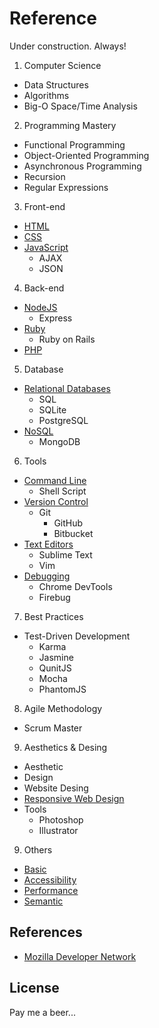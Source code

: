 Reference
==============================

Under construction. Always!

1. Computer Science
  * Data Structures
  * Algorithms
  * Big-O Space/Time Analysis
2. Programming Mastery
  * Functional Programming
  * Object-Oriented Programming
  * Asynchronous Programming
  * Recursion
  * Regular Expressions
3. Front-end
  * [HTML](/html.md)
  * [CSS](/css.md)
  * [JavaScript](/javascript.md)
    * AJAX
    * JSON
4. Back-end
  * [NodeJS](/nodejs.md)
    * Express
  * [Ruby](/ruby.md)
    * Ruby on Rails
  * [PHP](/php.md)
5. Database
  * [Relational Databases](/database.md#relational)
    * SQL
    * SQLite
    * PostgreSQL
  * [NoSQL](/database.md#nosql)
    * MongoDB
6. Tools
  * [Command Line](/commandline.md)
    * Shell Script
  * [Version Control](/versioncontrol.md)
    * Git
      * GitHub
      * Bitbucket
  * [Text Editors](/texteditor.md)
    * Sublime Text
    * Vim
  * [Debugging](/debugging.md)
    * Chrome DevTools
    * Firebug
7. Best Practices
  * Test-Driven Development
    * Karma
    * Jasmine
    * QunitJS
    * Mocha
    * PhantomJS
8. Agile Methodology
  * Scrum Master
9. Aesthetics & Desing
  * Aesthetic
  * Design
  * Website Desing
  * [Responsive Web Design](/responsive.md)
  * Tools
    * Photoshop
    * Illustrator
9. Others
  * [Basic](/basic.md)
  * [Accessibility](/accessibility.md)
  * [Performance](Performance.md)
  * [Semantic](/semantic.md)



References
------------------------------

* [Mozilla Developer Network](https://developer.mozilla.org)



License
------------------------------

Pay me a beer...


